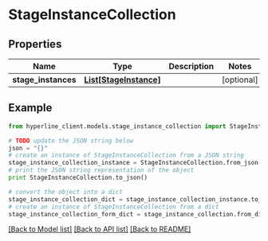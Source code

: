 # StageInstanceCollection


## Properties
Name | Type | Description | Notes
------------ | ------------- | ------------- | -------------
**stage_instances** | [**List[StageInstance]**](StageInstance.md) |  | [optional] 

## Example

```python
from hyperline_client.models.stage_instance_collection import StageInstanceCollection

# TODO update the JSON string below
json = "{}"
# create an instance of StageInstanceCollection from a JSON string
stage_instance_collection_instance = StageInstanceCollection.from_json(json)
# print the JSON string representation of the object
print StageInstanceCollection.to_json()

# convert the object into a dict
stage_instance_collection_dict = stage_instance_collection_instance.to_dict()
# create an instance of StageInstanceCollection from a dict
stage_instance_collection_form_dict = stage_instance_collection.from_dict(stage_instance_collection_dict)
```
[[Back to Model list]](../README.md#documentation-for-models) [[Back to API list]](../README.md#documentation-for-api-endpoints) [[Back to README]](../README.md)


